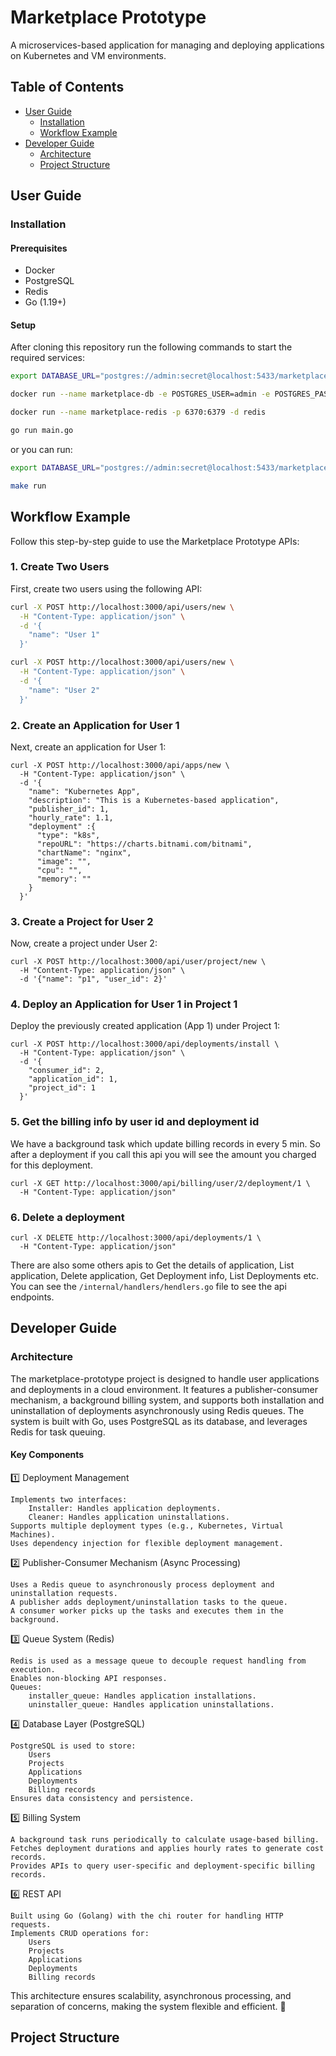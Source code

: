 # Marketplace Prototype

A microservices-based application for managing and deploying applications on Kubernetes and VM environments.

## Table of Contents
- [User Guide](#user-guide)
    - [Installation](#installation)
    - [Workflow Example](#workflow-example)
- [Developer Guide](#developer-guide)
    - [Architecture](#architecture)
    - [Project Structure](#project-structure)

## User Guide

### Installation

#### Prerequisites
- Docker
- PostgreSQL
- Redis
- Go (1.19+)

#### Setup

After cloning this repository run the following commands to start the required services:

```sh
export DATABASE_URL="postgres://admin:secret@localhost:5433/marketplace"

docker run --name marketplace-db -e POSTGRES_USER=admin -e POSTGRES_PASSWORD=secret -e POSTGRES_DB=marketplace -p 5433:5432 -d postgres

docker run --name marketplace-redis -p 6370:6379 -d redis

go run main.go
```

or you can run:

```sh
export DATABASE_URL="postgres://admin:secret@localhost:5433/marketplace"

make run
```

## Workflow Example

Follow this step-by-step guide to use the Marketplace Prototype APIs:

### 1. Create Two Users

First, create two users using the following API:

```sh
curl -X POST http://localhost:3000/api/users/new \
  -H "Content-Type: application/json" \
  -d '{
    "name": "User 1"
  }'

curl -X POST http://localhost:3000/api/users/new \
  -H "Content-Type: application/json" \
  -d '{
    "name": "User 2"
  }'
```

### 2. Create an Application for User 1

Next, create an application for User 1:
```shell
curl -X POST http://localhost:3000/api/apps/new \
  -H "Content-Type: application/json" \
  -d '{
    "name": "Kubernetes App",
    "description": "This is a Kubernetes-based application",
    "publisher_id": 1,
    "hourly_rate": 1.1,
    "deployment" :{
      "type": "k8s",
      "repoURL": "https://charts.bitnami.com/bitnami",
      "chartName": "nginx",
      "image": "",
      "cpu": "",
      "memory": ""
    }
  }'
```

### 3. Create a Project for User 2
Now, create a project under User 2:

```shell
curl -X POST http://localhost:3000/api/user/project/new \
  -H "Content-Type: application/json" \
  -d '{"name": "p1", "user_id": 2}'
```

### 4. Deploy an Application for User 1 in Project 1

Deploy the previously created application (App 1) under Project 1:
```shell
curl -X POST http://localhost:3000/api/deployments/install \
  -H "Content-Type: application/json" \
  -d '{
    "consumer_id": 2,
    "application_id": 1,
    "project_id": 1
  }'
```

### 5. Get the billing info by user id and deployment id

We have a background task which update billing records in every 5 min. So after a deployment if you call this api you will see the amount you charged for this deployment.
```shell
curl -X GET http://localhost:3000/api/billing/user/2/deployment/1 \
  -H "Content-Type: application/json"
```

### 6. Delete a deployment
```shell
curl -X DELETE http://localhost:3000/api/deployments/1 \
  -H "Content-Type: application/json"
```

There are also some others apis to Get the details of application, List application, Delete application, Get Deployment info, List Deployments etc.
You can see the `/internal/handlers/hendlers.go` file to see the api endpoints.

## Developer Guide

### Architecture
The marketplace-prototype project is designed to handle user applications and deployments in a cloud environment. It features a publisher-consumer mechanism, a background billing system, and supports both installation and uninstallation of deployments asynchronously using Redis queues. The system is built with Go, uses PostgreSQL as its database, and leverages Redis for task queuing.
#### Key Components
1️⃣ Deployment Management

    Implements two interfaces:
        Installer: Handles application deployments.
        Cleaner: Handles application uninstallations.
    Supports multiple deployment types (e.g., Kubernetes, Virtual Machines).
    Uses dependency injection for flexible deployment management.

2️⃣ Publisher-Consumer Mechanism (Async Processing)

    Uses a Redis queue to asynchronously process deployment and uninstallation requests.
    A publisher adds deployment/uninstallation tasks to the queue.
    A consumer worker picks up the tasks and executes them in the background.

3️⃣ Queue System (Redis)

    Redis is used as a message queue to decouple request handling from execution.
    Enables non-blocking API responses.
    Queues:
        installer_queue: Handles application installations.
        uninstaller_queue: Handles application uninstallations.

4️⃣ Database Layer (PostgreSQL)

    PostgreSQL is used to store:
        Users
        Projects
        Applications
        Deployments
        Billing records
    Ensures data consistency and persistence.

5️⃣ Billing System

    A background task runs periodically to calculate usage-based billing.
    Fetches deployment durations and applies hourly rates to generate cost records.
    Provides APIs to query user-specific and deployment-specific billing records.

6️⃣ REST API

    Built using Go (Golang) with the chi router for handling HTTP requests.
    Implements CRUD operations for:
        Users
        Projects
        Applications
        Deployments
        Billing records


This architecture ensures scalability, asynchronous processing, and separation of concerns, making the system flexible and efficient. 🚀

## Project Structure

```shell


```